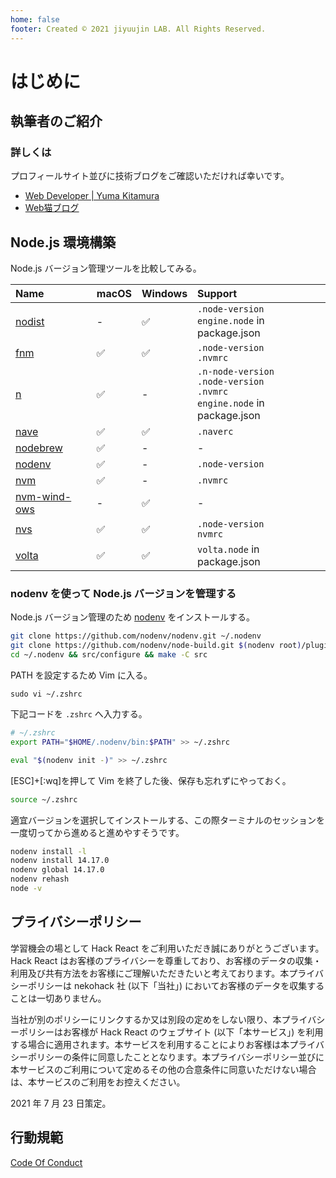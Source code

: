 ```yaml
---
home: false
footer: Created © 2021 jiyuujin LAB. All Rights Reserved.
---
```


# はじめに

## 執筆者のご紹介

<Profile image="https://pbs.twimg.com/profile_images/1154037739035119620/IX0vq03C_400x400.jpg" name="jiyuujin (Yuma Kitamura)" description="Web の改善を進めている Web デベロッパです。" />

### 詳しくは

プロフィールサイト並びに技術ブログをご確認いただければ幸いです。

- [Web Developer | Yuma Kitamura](https://yuma-kitamura.nekohack.me)
- [Web猫ブログ](https://webneko.dev)

## Node.js 環境構築

Node.js バージョン管理ツールを比較してみる。

|Name|macOS|Windows|Support|
|:---|:---|:---|:---|
|[nodist](https://github.com/nullivex/nodist)|-|✅|`.node-version`<br>`engine.node` in package.json|
|[fnm](https://github.com/Schniz/fnm)|✅|✅|`.node-version`<br>`.nvmrc`|
|[n](https://github.com/tj/n)|✅|-|`.n-node-version`<br>`.node-version`<br>`.nvmrc`<br>`engine.node` in package.json|
|[nave](https://github.com/isaacs/nave)|✅|✅|`.naverc`|
|[nodebrew](https://github.com/hokaccha/nodebrew)|✅|-|-|
|[nodenv](https://github.com/nodenv/nodenv)|✅|-|`.node-version`|
|[nvm](https://github.com/nvm-sh/nvm)|✅|-|`.nvmrc`|
|[nvm-wind-ows](https://github.com/coreybutler/nvm-windows)|-|✅|-|
|[nvs](https://github.com/jasongin/nvs)|✅|✅|`.node-version`<br>`nvmrc`|
|[volta](https://github.com/volta-cli/volta)|✅|✅|`volta.node` in package.json|

### nodenv を使って Node.js バージョンを管理する

Node.js バージョン管理のため [nodenv](https://github.com/nodenv/nodenv) をインストールする。

```bash
git clone https://github.com/nodenv/nodenv.git ~/.nodenv
git clone https://github.com/nodenv/node-build.git $(nodenv root)/plugins/node-build
cd ~/.nodenv && src/configure && make -C src
```

PATH を設定するため Vim に入る。

```badh
sudo vi ~/.zshrc
```

下記コードを `.zshrc` へ入力する。

```bash
# ~/.zshrc
export PATH="$HOME/.nodenv/bin:$PATH" >> ~/.zshrc

eval "$(nodenv init -)" >> ~/.zshrc
```

[ESC]+[:wq]を押して Vim を終了した後、保存も忘れずにやっておく。

```bash
source ~/.zshrc
```

適宜バージョンを選択してインストールする、この際ターミナルのセッションを一度切ってから進めると進めやすそうです。

```bash
nodenv install -l
nodenv install 14.17.0
nodenv global 14.17.0
nodenv rehash
node -v
```

## プライバシーポリシー

学習機会の場として Hack React をご利用いただき誠にありがとうございます。 Hack React はお客様のプライバシーを尊重しており、お客様のデータの収集・利用及び共有方法をお客様にご理解いただきたいと考えております。本プライバシーポリシーは nekohack 社 (以下「当社」) においてお客様のデータを収集することは一切ありません。

当社が別のポリシーにリンクするか又は別段の定めをしない限り、本プライバシーポリシーはお客様が Hack React のウェブサイト (以下「本サービス」) を利用する場合に適用されます。本サービスを利用することによりお客様は本プライバシーポリシーの条件に同意したこととなります。本プライバシーポリシー並びに本サービスのご利用について定めるその他の合意条件に同意いただけない場合は、本サービスのご利用をお控えください。

2021 年 7 月 23 日策定。

## 行動規範

[Code Of Conduct](https://github.com/nekohack/Code-of-Conduct)
